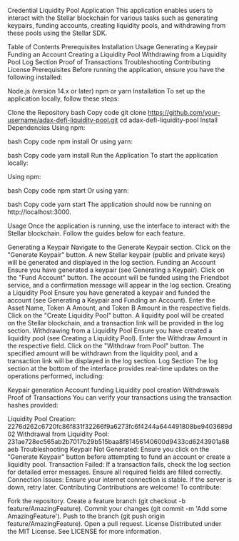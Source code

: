 Credential Liquidity Pool Application
This application enables users to interact with the Stellar blockchain for various tasks such as generating keypairs, funding accounts, creating liquidity pools, and withdrawing from these pools using the Stellar SDK.

Table of Contents
Prerequisites
Installation
Usage
Generating a Keypair
Funding an Account
Creating a Liquidity Pool
Withdrawing from a Liquidity Pool
Log Section
Proof of Transactions
Troubleshooting
Contributing
License
Prerequisites
Before running the application, ensure you have the following installed:

Node.js (version 14.x or later)
npm or yarn
Installation
To set up the application locally, follow these steps:

Clone the Repository
bash
Copy code
git clone https://github.com/your-username/adax-defi-liquidity-pool.git
cd adax-defi-liquidity-pool
Install Dependencies
Using npm:

bash
Copy code
npm install
Or using yarn:

bash
Copy code
yarn install
Run the Application
To start the application locally:

Using npm:

bash
Copy code
npm start
Or using yarn:

bash
Copy code
yarn start
The application should now be running on http://localhost:3000.

Usage
Once the application is running, use the interface to interact with the Stellar blockchain. Follow the guides below for each feature.

Generating a Keypair
Navigate to the Generate Keypair section.
Click on the "Generate Keypair" button.
A new Stellar keypair (public and private keys) will be generated and displayed in the log section.
Funding an Account
Ensure you have generated a keypair (see Generating a Keypair).
Click on the "Fund Account" button.
The account will be funded using the Friendbot service, and a confirmation message will appear in the log section.
Creating a Liquidity Pool
Ensure you have generated a keypair and funded the account (see Generating a Keypair and Funding an Account).
Enter the Asset Name, Token A Amount, and Token B Amount in the respective fields.
Click on the "Create Liquidity Pool" button.
A liquidity pool will be created on the Stellar blockchain, and a transaction link will be provided in the log section.
Withdrawing from a Liquidity Pool
Ensure you have created a liquidity pool (see Creating a Liquidity Pool).
Enter the Withdraw Amount in the respective field.
Click on the "Withdraw from Pool" button.
The specified amount will be withdrawn from the liquidity pool, and a transaction link will be displayed in the log section.
Log Section
The log section at the bottom of the interface provides real-time updates on the operations performed, including:

Keypair generation
Account funding
Liquidity pool creation
Withdrawals
Proof of Transactions
You can verify your transactions using the transaction hashes provided:

Liquidity Pool Creation: 2276d262c6720fc86f831f32266f9a6273fc6f4244a644491808be9403689d02
Withdrawal from Liquidity Pool: 231ae728ec565ab2b7017b29b515baa8f81456140600d9433cd6243901a68aeb
Troubleshooting
Keypair Not Generated: Ensure you click on the "Generate Keypair" button before attempting to fund an account or create a liquidity pool.
Transaction Failed: If a transaction fails, check the log section for detailed error messages. Ensure all required fields are filled correctly.
Connection Issues: Ensure your internet connection is stable. If the server is down, retry later.
Contributing
Contributions are welcome! To contribute:

Fork the repository.
Create a feature branch (git checkout -b feature/AmazingFeature).
Commit your changes (git commit -m 'Add some AmazingFeature').
Push to the branch (git push origin feature/AmazingFeature).
Open a pull request.
License
Distributed under the MIT License. See LICENSE for more information.